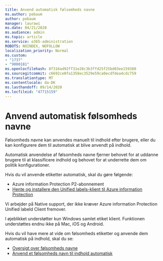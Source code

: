 ```yaml
---
title: Anvend automatisk følsomheds navne
ms.author: pebaum
author: pebaum
manager: laurawi
ms.date: 04/21/2020
ms.audience: admin
ms.topic: article
ms.service: o365-administration
ROBOTS: NOINDEX, NOFOLLOW
localization_priority: Normal
ms.custom:
- "1737"
- "9000181"
ms.openlocfilehash: 8f316ad92ff31e28c3b3ffd25f25bd03ee159380
ms.sourcegitcommit: c6692ce0fa1358ec3529e59ca0ecdfdea4cdc759
ms.translationtype: MT
ms.contentlocale: da-DK
ms.lasthandoff: 09/14/2020
ms.locfileid: "47715159"
---
```

# <a name="auto-apply-sensitivity-labels"></a>Anvend automatisk følsomheds navne

Følsomheds navne kan anvendes manuelt til indhold efter brugere, eller du kan konfigurere dem til automatisk at blive anvendt på indhold.

Automatisk anvendelse af følsomheds navne fjerner behovet for at uddanne brugere til at klassificere indhold og behovet for at underrette dem om politik konfigurationer.

Hvis du vil anvende etiketter automatisk, skal du gøre følgende:

- Azure information Protection P2-abonnement
- [Hente og installere den Unified labels-klient til Azure information Protection](https://docs.microsoft.com/azure/information-protection/rms-client/install-unifiedlabelingclient-app)

Vi arbejder på Native support, der ikke kræver Azure information Protection Unified labeld Client fremover.

I øjeblikket understøtter kun Windows samlet etiket klient.  Funktionen understøttes endnu ikke på Mac, iOS og Android.

Hvis du vil have mere at vide om følsomheds etiketter og anvende dem automatisk på indhold, skal du se:

- [Oversigt over følsomheds navne](https://docs.microsoft.com/microsoft-365/compliance/sensitivity-labels)
- [Anvend et følsomheds navn til indhold automatisk](https://docs.microsoft.com/office365/securitycompliance/apply_sensitivity_label_automatically)